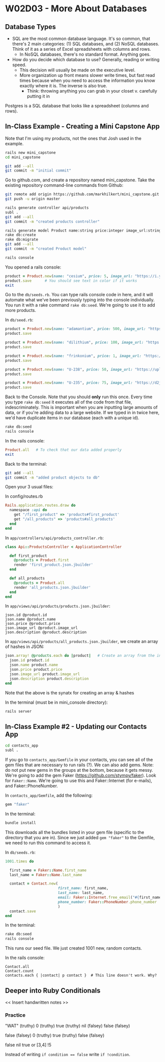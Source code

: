 # W02D03 - More About Databases

## Database Types

* SQL are the most common database language. It's so common, that there's 2 main categories: (1) SQL databases, and (2) NoSQL databases. Think of it as a series of Excel spreadsheets with columns and rows.
  * In NoSQL databases, there's no standard format. Anything goes.
* How do you decide which database to use? Generally, reading or writing speed.
  * This decision will usually be made on the executive level.
  * More organization up front means slower write times, but fast read times because when you need to access the information you know exactly where it is. The inverse is also true.
    * Think: throwing anything you can grab in your closet v. carefully putting it in 

Postgres is a SQL database that looks like a spreadsheet (columns and rows).

## In-Class Example - Creating a Mini Capstone App

Note that I'm using my products, not the ones that Josh used in the example.

```bash
rails new mini_capstone
cd mini_capstone

git add --all
git commit -m "initial commit"
```

Go to github.com, and create a repository named mini_capstone. Take the existing repository command-line commands from Github:

```bash
git remote add origin https://github.com/markhilkert/mini_capstone.git
git push -u origin master

rails generate controller api/products
subl .
git add --all
git commit -m "created products controller"

rails generate model Product name:string price:integer image_url:string description:string
rake db:create
rake db:migrate
git add --all
git commit -m "created Product model"

rails console
```

You opened a rails console:

```ruby
product = Product.new(name: "cesium", price: 5, image_url: "https://i.ytimg.com/vi/ytxx95g-kiA/maxresdefault.jpg",description: "The most reactive, non-radioactive element")
product.save      # You should see text in color if it works
exit
```

Go to the `db/seeds.rb`. You can type rails console code in here, and it will automate what we've been previously typing into the console individually. You run it with a rake command `rake db:seed`. We're going to use it to add more products. 

In `db/seed.rb`:

```ruby
product = Product.new(name: "adamantium", price: 500, image_url: "https://vignette.wikia.nocookie.net/xmenmovies/images/8/84/Adamantium-X2.png/revision/latest?cb=20140608100146",description: "Useful for applications where a lot of strength is needed")
product.save

product = Product.new(name: "dilithium", price: 100, image_url: "https://vignette.wikia.nocookie.net/memoryalpha/images/e/ef/Dilithium_crystal_graphic.jpg/revision/latest?cb=20091220084650&path-prefix=en",description: "Do you need to go really fast??")
product.save

product = Product.new(name: "frinkonium", price: 1, image_url: "https://upload.wikimedia.org/wikipedia/en/thumb/7/71/Frink.png/160px-Frink.png",description: "Glayvin!")
product.save

product = Product.new(name: "U-238", price: 50, image_url: "https://upload.wikimedia.org/wikipedia/commons/thumb/0/07/Uranium03.jpg/1200px-Uranium03.jpg",description: "It's probably stable, don't worry too much.")
product.save

product = Product.new(name: "U-235", price: 75, image_url: "https://d2jmvrsizmvf4x.cloudfront.net/z6QOH7jMRYKfuR0nXRXn_image004.jpg",description: "Be careful with this one.")
product.save
```

Back to the Console. Note that you should **only** run this once. Every time you type `rake db:seed` it executes all of the code from that file, indescriminately. This is important when you are inputting large amounts of data, or if you're adding data to a large website. If we typed in in twice here, we'd have duplicate items in our database (each with a unique id).

```bash
rake db:seed 
rails console
```

In the rails console:

```ruby
Product.all   # To check that our data added properly
exit
```

Back to the terminal:

```bash
git add --all
git commit -m "added product objects to db"
```

Open your 3 usual files:

In config/routes.rb

```ruby
Rails.application.routes.draw do
  namespace :api do
    get "/first_product" => 'products#first_product'
    get "/all_products" => 'products#all_products'
  end
end
```

In `app/controllers/api/products_controller.rb`:

```ruby
class Api::ProductsController < ApplicationController

  def first_product
    @products = Product.first
    render 'first_product.json.jbuilder'
  end

  def all_products
    @products = Product.all
    render 'all_products.json.jbuilder'
  end
end
```

In `app/views/api/products/products.json.jbuilder`:

```
json.id @product.id
json.name @product.name
json.price @product.price
json.image_url @product.image_url
json.description @product.description
```

In `app/views/api/products/all_products.json.jbuilder`, we create an array of hashes in JSON:

```ruby
json.array! @products.each do |product|   # Create an array from the input from @products
  json.id product.id
  json.name product.name
  json.price product.price
  json.image_url product.image_url
  json.description product.description
end    
```

Note that the above is the synatx for creating an array & hashes 

In the terminal (must be in mini_console directory):

```bash
rails server
```



## In-Class Example #2 - Updating our Contacts App

```bash
cd contacts_app
subl .
```

If you go to `contacts_app/Gemfile` in your contacts, you can see all of the gem files that are necessary to run rails (?). We can also add gems. Note: do not put new gems in the groups at the bottom, because it gets messy. We're going to add the gem Faker (https://github.com/stympy/faker). Look for `Faker::Name`. We're going to use this and Faker::Internet (for e-mails), and Faker::PhoneNumber.

In `contacts_app/Gemfile`, add the following:

```ruby
gem "faker"
```

In the terminal:

```bash
bundle install
```

This downloads all the bundles listed in your gem file (specific to the directory that you are in). Since we just added `gem "faker"` to the Gemfile, we need to run this command to access it.


In `db/seeds.rb`:

```ruby
1001.times do 

  first_name = Faker::Name.first_name
  last_name = Faker::Name.last_name

  contact = Contact.new(
                        first_name: first_name,
                        last_name: last_name,
                        email: Faker::Internet.free_email("#{first_name}.#{last_name}"),
                        phone_number: Faker::PhoneNumber.phone_number
                        )
  contact.save
end

```

In the terminal:

```bash
rake db:seed
rails console
```
This runs our seed file. We just created 1001 new, random contacts.

In the rails console:

```
Contact.all
Contact.count
contacts.each { |contact| p contact }  # This line doesn't work. Why?
```


## Deeper into Ruby Conditionals

<< Insert handwritten notes >>

### Practice

"WAT" (truthy)
0 (truthy)
true (truthy)
nil (falsey)
false (falsey)

false (falsey)
0 (truthy)
true (truthy)
false (falsey)

false 
nil
true or [3,4]
!5


Instead of writing `if condition == false` write `if !condition`.